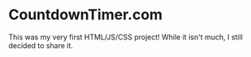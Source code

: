 # CountdownTimer.com
This was my very first HTML/JS/CSS project! While it isn't much, I still decided to share it.
